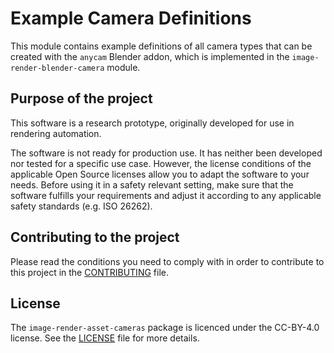 # Example Camera Definitions

This module contains example definitions of all camera types that can be created with the `anycam` Blender addon, which is implemented in the `image-render-blender-camera` module.

## Purpose of the project

This software is a research prototype, originally developed for use in rendering automation.

The software is not ready for production use. It has neither been developed nor tested for a specific use case. However, the license conditions of the applicable Open Source licenses allow you to adapt the software to your needs. Before using it in a safety relevant setting, make sure that the software fulfills your requirements and adjust it according to any applicable safety standards (e.g. ISO 26262).

## Contributing to the project

Please read the conditions you need to comply with in order to contribute to this project in the [CONTRIBUTING](CONTRIBUTING.md) file. 

## License

The `image-render-asset-cameras` package is licenced under the CC-BY-4.0 license. See the [LICENSE](LICENSE.md) file for more details.
